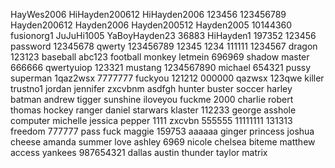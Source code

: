 HayWes2006 HiHayden200612 HiHayden2006 123456 123456789 Hayden200612 Hayden2006 Hayden200512 Hayden2005 10144360 fusionorg1 JuJuHi1005 YaBoyHayden23 36883 HiHayden1 197352 123456 password 12345678 qwerty 123456789 12345 1234 111111 1234567 dragon 123123 baseball abc123 football monkey letmein 696969 shadow master 666666 qwertyuiop 123321 mustang 1234567890 michael 654321 pussy superman 1qaz2wsx 7777777 fuckyou 121212 000000 qazwsx 123qwe killer trustno1 jordan jennifer zxcvbnm asdfgh hunter buster soccer harley batman andrew tigger sunshine iloveyou fuckme 2000 charlie robert thomas hockey ranger daniel starwars klaster 112233 george asshole computer michelle jessica pepper 1111 zxcvbn 555555 11111111 131313 freedom 777777 pass fuck maggie 159753 aaaaaa ginger princess joshua cheese amanda summer love ashley 6969 nicole chelsea biteme matthew access yankees 987654321 dallas austin thunder taylor matrix
